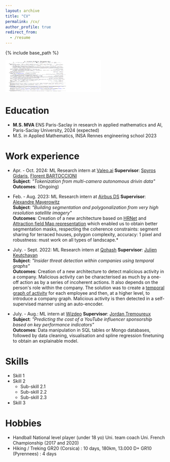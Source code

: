 ```yaml
---
layout: archive
title: "CV"
permalink: /cv/
author_profile: true
redirect_from:
  - /resume
---
```


{% include base_path %}

<a href="/files/Resume_callard_baptiste.pdf" target="_blank"><img src="/images/resume.png" alt="Resume" width="300" height="100" /></a>

Education
======
* **M.S. MVA** ENS Paris-Saclay in research in applied mathematics and AI, Paris-Saclay University, 2024 (expected)
* M.S. in Applied Mathematics, INSA Rennes engineering school 2023

Work experience
======

* Apr. - Oct. 2024: ML Research intern at [Valeo.ai](https://valeoai.github.io/blog/)
  **Supervisor**: [Spyros Gidaris](https://scholar.google.fr/citations?user=7atfg7EAAAAJ&hl=en), [Florent BARTOCCIONI](https://scholar.google.com/citations?user=SemxkMwAAAAJ&hl=fr) \
  **Subject**: *"Tokenization from multi-camera autonomous drivin data"* \
  **Outcomes**: (Ongoing)

* Feb. - Aug. 2023: ML Research intern at [Airbus DS](https://www.airbus.com/fr/space/space-made-in-france-by-airbus)
  **Supervisor**: [Alexandre Mayerowitz](https://www.linkedin.com/in/alexandre-mayerowitz-393a45b7/?originalSubdomain=fr) \
  **Subject**: *"Building segmentation and polygonalization from very high resolution satellite imagery"* \
  **Outcomes**: Creation of a new architecture based on [HRNet](https://arxiv.org/abs/1908.07919) and [Attraction field Map representation](https://arxiv.org/abs/1812.021220) which enabled us to obtain better segmentation masks, respecting the coherence constraints: segment sharing for terraced houses, polygon complexity, accuracy: 1 pixel and robustness: must work on all types of landscape.*

* July. - Sept. 2022: ML Research intern at [Qohash](https://qohash.com/about-us/)
  **Supervisor**: [Julien Keutchayan](https://dblp.org/pid/202/2872.html) \
  **Subject**: *"Insider threat detection within companies using temporal graphs"* \
  **Outcomes**: Creation of a new architecture to detect malicious activity in a company. Malicious activity can be characterised as much by a one-off action as by a series of incoherent actions. It also depends on the person's role within the company. The solution was to create a [temporal graph of activity](https://github.com/graphaware/neo4j-timetree) for each employee and then, at a higher level, to introduce a company graph. Malicious activity is then detected in a self-supervised manner using an auto-encoder. 

* July. - Aug.: ML intern at [Wizdeo](https://www.wizdeo.com/en/about-us)
  **Supervisor**: [Jordan Tremoureux](https://www.linkedin.com/in/jordantremoureux/?originalSubdomain=fr) \
  **Subject**: *"Predicting the cost of a YouTube influencer sponsorship based on key performance indicators"* \
  **Outcomes**: Data manipulation in SQL tables or Mongo databases, followed by data cleaning, visualisation and spline regression finetuning to obtain an explainable model.
  
Skills
======
* Skill 1
* Skill 2
  * Sub-skill 2.1
  * Sub-skill 2.2
  * Sub-skill 2.3
* Skill 3

<!-- Publications
======
  <ul>{% for post in site.publications reversed %}
    {% include archive-single-cv.html %}
  {% endfor %}</ul>
  
Talks
======
  <ul>{% for post in site.talks reversed %}
    {% include archive-single-talk-cv.html  %}
  {% endfor %}</ul>
  
Teaching
======
  <ul>{% for post in site.teaching reversed %}
    {% include archive-single-cv.html %}
  {% endfor %}</ul> -->
  
Hobbies
======
* Handball
  National level player (under 18 yo)
  Uni. team coach
  Uni. French Championship (2017 and 2020)
* Hiking / Treking
  GR20 (Corsica) : 10 days, 180km, 13.000 D+
  GR10 (Pyrennees) : 4 days
